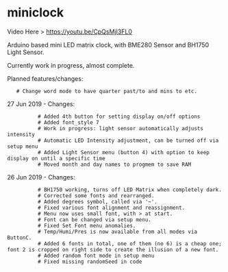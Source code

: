 # miniclock
Video Here > https://youtu.be/CpQsMjI3FL0

Arduino based mini LED matrix clock, with BME280 Sensor and BH1750 Light Sensor.

Currently work in progress, almost complete.

Planned features/changes:

       # Change word mode to have quarter past/to and mins to etc.

27 Jun 2019 - Changes:

              # Added 4th button for setting display on/off options
              # Added font_style 7
              # Work in progress: light sensor automatically adjusts intensity
              # Automatic LED Intensity adjustment, can be turned off via setup menu
              # Added Light Sensor menu (button 4) with option to keep display on until a specific time
              # Moved month and day names to progmem to save RAM

26 Jun 2019 - Changes:

              # BH1750 working, turns off LED Matrix when completely dark.
              # Corrected some fonts and rearranged.
              # Added degrees symbol, called via '~'.
              # Fixed various font alignment and reassignment.
              # Menu now uses small font, with > at start.
              # Font can be changed via setup menu.
              # Fixed Set Font menu anomalies.
              # Temp/Humi/Pres is now available from all modes via ButtonC.
              # Added 6 fonts in total, one of them (no 6) is a cheap one; font 2 is cropped on right side to create the illusion of a new font.
              # Added random font mode in setup menu
              # Fixed missing randomSeed in code
